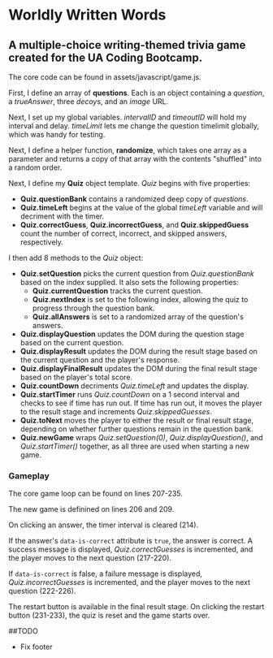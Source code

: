 # Worldly Written Words
## A multiple-choice writing-themed trivia game created for the UA Coding Bootcamp.

The core code can be found in assets/javascript/game.js.

First, I define an array of **questions**. Each is an object containing a *question*, a *trueAnswer*, three *decoy*s, and an *image* URL.

Next, I set up my global variables. *intervalID* and *timeoutID* will hold my interval and delay. *timeLimit* lets me change the question timelimit globally, which was handy for testing.

Next, I define a helper function, **randomize**, which takes one array as a parameter and returns a copy of that array with the contents "shuffled" into a random order.

Next, I define my **Quiz** object template. *Quiz* begins with five properties:

* **Quiz.questionBank** contains a randomized deep copy of *questions*.
* **Quiz.timeLeft** begins at the value of the global *timeLeft* variable and will decriment with the timer.
* **Quiz.correctGuess**, **Quiz.incorrectGuess**, and **Quiz.skippedGuess** count the number of correct, incorrect, and skipped answers, respectively.

I then add 8 methods to the *Quiz* object:

* **Quiz.setQuestion** picks the current question from *Quiz.questionBank* based on the index supplied. It also sets the following properties:
  * **Quiz.currentQuestion** tracks the current question.
  * **Quiz.nextIndex** is set to the following index, allowing the quiz to progress through the question bank.
  * **Quiz.allAnswers** is set to a randomized array of the question's answers.
* **Quiz.displayQuestion** updates the DOM during the question stage based on the current question.
* **Quiz.displayResult** updates the DOM during the result stage based on the current question and the player's response.
* **Quiz.displayFinalResult** updates the DOM during the final result stage based on the player's total score.
* **Quiz.countDown** decriments *Quiz.timeLeft* and updates the display.
* **Quiz.startTimer** runs *Quiz.countDown* on a 1 second interval and checks to see if time has run out. If time has run out, it moves the player to the result stage and increments *Quiz.skippedGuesses*.
* **Quiz.toNext** moves the player to either the result or final result stage, depending on whether further questions remain in the question bank.
* **Quiz.newGame** wraps *Quiz.setQuestion(0)*, *Quiz.displayQuestion()*, and *Quiz.startTimer()* together, as all three are used when starting a new game.

### Gameplay

The core game loop can be found on lines 207-235.

The new game is definined on lines 206 and 209.

On clicking an answer, the timer interval is cleared (214). 

If the answer's `data-is-correct` attribute is `true`, the answer is correct. A success message is displayed, *Quiz.correctGuesses* is incremented, and the player moves to the next question (217-220).

If `data-is-correct` is false, a failure message is displayed, *Quiz.incorrectGuesses* is incremented, and the player moves to the next question (222-226).

The restart button is available in the final result stage. On clicking the restart button (231-233), the quiz is reset and the game starts over.

##TODO

* Fix footer
